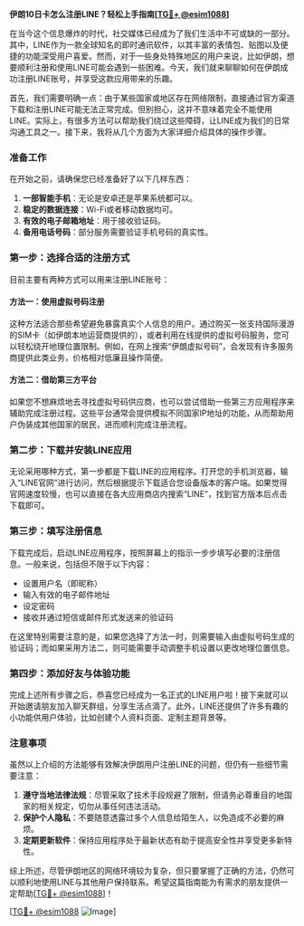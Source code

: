 **伊朗10日卡怎么注册LINE？轻松上手指南[[TG💪+ @esim1088](https://t.me/s/esim1088)]**

在当今这个信息爆炸的时代，社交媒体已经成为了我们生活中不可或缺的一部分。其中，LINE作为一款全球知名的即时通讯软件，以其丰富的表情包、贴图以及便捷的功能深受用户喜爱。然而，对于一些身处特殊地区的用户来说，比如伊朗，想要顺利注册和使用LINE可能会遇到一些困难。今天，我们就来聊聊如何在伊朗成功注册LINE账号，并享受这款应用带来的乐趣。

首先，我们需要明确一点：由于某些国家或地区存在网络限制，直接通过官方渠道下载和注册LINE可能无法正常完成。但别担心，这并不意味着完全不能使用LINE。实际上，有很多方法可以帮助我们绕过这些障碍，让LINE成为我们的日常沟通工具之一。接下来，我将从几个方面为大家详细介绍具体的操作步骤。

### 准备工作

在开始之前，请确保您已经准备好了以下几样东西：

1. **一部智能手机**：无论是安卓还是苹果系统都可以。
2. **稳定的数据连接**：Wi-Fi或者移动数据均可。
3. **有效的电子邮箱地址**：用于接收验证码。
4. **备用电话号码**：部分服务需要验证手机号码的真实性。

### 第一步：选择合适的注册方式

目前主要有两种方式可以用来注册LINE账号：

#### 方法一：使用虚拟号码注册
这种方法适合那些希望避免暴露真实个人信息的用户。通过购买一张支持国际漫游的SIM卡（如伊朗本地运营商提供的），或者利用在线提供的虚拟号码服务，您可以轻松绕开地理位置限制。例如，在网上搜索“伊朗虚拟号码”，会发现有许多服务商提供此类业务，价格相对低廉且操作简便。

#### 方法二：借助第三方平台
如果您不想麻烦地去寻找虚拟号码供应商，也可以尝试借助一些第三方应用程序来辅助完成注册过程。这些平台通常会提供模拟不同国家IP地址的功能，从而帮助用户伪装成其他国家的居民，进而顺利完成注册流程。

### 第二步：下载并安装LINE应用

无论采用哪种方式，第一步都是下载LINE的应用程序。打开您的手机浏览器，输入“LINE官网”进行访问，然后根据提示下载适合您设备版本的客户端。如果觉得官网速度较慢，也可以直接在各大应用商店内搜索“LINE”，找到官方版本后点击下载即可。

### 第三步：填写注册信息

下载完成后，启动LINE应用程序，按照屏幕上的指示一步步填写必要的注册信息。一般来说，包括但不限于以下内容：

- 设置用户名（即昵称）
- 输入有效的电子邮件地址
- 设定密码
- 接收并通过短信或邮件形式发送来的验证码

在这里特别需要注意的是，如果您选择了方法一时，则需要输入由虚拟号码生成的验证码；而如果采用方法二，则可能需要手动调整手机设置以更改地理位置信息。

### 第四步：添加好友与体验功能

完成上述所有步骤之后，恭喜您已经成为一名正式的LINE用户啦！接下来就可以开始邀请朋友加入聊天群组，分享生活点滴了。此外，LINE还提供了许多有趣的小功能供用户体验，比如创建个人资料页面、定制主题背景等。

### 注意事项

虽然以上介绍的方法能够有效解决伊朗用户注册LINE的问题，但仍有一些细节需要注意：

1. **遵守当地法律法规**：尽管采取了技术手段规避了限制，但请务必尊重目的地国家的相关规定，切勿从事任何违法活动。
2. **保护个人隐私**：不要随意透露过多个人信息给陌生人，以免造成不必要的麻烦。
3. **定期更新软件**：保持应用程序处于最新状态有助于提高安全性并享受更多新特性。

综上所述，尽管伊朗地区的网络环境较为复杂，但只要掌握了正确的方法，仍然可以顺利地使用LINE与其他用户保持联系。希望这篇指南能为有需求的朋友提供一定帮助[[TG💪+ @esim1088](https://t.me/s/esim1088)]！

[[TG💪+ @esim1088](https://t.me/s/esim1088) ![Image](https://i.postimg.cc/4NQfJmqS/Snipaste-2025-05-13-00-14-12.png)]
